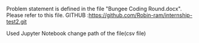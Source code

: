 Problem statement is defined in the file "Bungee Coding Round.docx". Please refer to this file. 
GITHUB :https://github.com/Robin-ram/internship-test2.git

Used Jupyter Notebook
change  path of the file(csv file)
